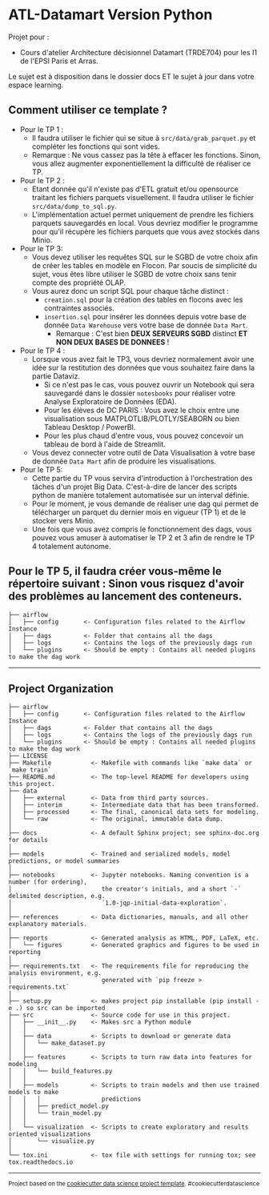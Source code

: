 ATL-Datamart Version Python
==============================

Projet pour : 
* Cours d'atelier Architecture décisionnel Datamart (TRDE704) pour les I1 de l'EPSI Paris et Arras.

Le sujet est à disposition dans le dossier docs ET le sujet à jour dans votre espace learning. 

## Comment utiliser ce template ?
*  Pour le TP 1 :
    * Il faudra utiliser le fichier qui se situe à `src/data/grab_parquet.py` et compléter les fonctions qui sont vides.
    * Remarque : Ne vous cassez pas la tête à effacer les fonctions. Sinon, vous allez augmenter exponentiellement la difficulté de réaliser ce TP.
*  Pour le TP 2 :
    * Etant donnée qu'il n'existe pas d'ETL gratuit et/ou opensource traitant les fichiers parquets visuellement. Il faudra utiliser le fichier `src/data/dump_to_sql.py`.
    * L'implémentation actuel permet uniquement de prendre les fichiers parquets sauvegardés en local. Vous devriez modifier le programme pour qu'il récupère les fichiers parquets que vous avez stockés dans Minio.
*  Pour le TP 3:
    * Vous devez utiliser les requêtes SQL sur le SGBD de votre choix afin de créer les tables en modèle en Flocon. Par soucis de simplicité du sujet, vous êtes libre utiliser le SGBD de votre choix sans tenir compte des propriété OLAP.
    * Vous aurez donc un script SQL pour chaque tâche distinct :
      * `creation.sql` pour la création des tables en flocons avec les contraintes associés.
      * `insertion.sql` pour insérer les données depuis votre base de donnée `Data Warehouse` vers votre base de donnée `Data Mart`.
         * Remarque : C'est bien **DEUX SERVEURS SGBD** distinct **ET NON DEUX BASES DE DONNEES** !
*   Pour le TP 4 :
      * Lorsque vous avez fait le TP3, vous devriez normalement avoir une idée sur la restitution des données que vous souhaitez faire dans la partie Dataviz.
        * Si ce n'est pas le cas, vous pouvez ouvrir un Notebook qui sera sauvegardé dans le dossier `notesbooks` pour réaliser votre Analyse Exploratoire de Données (EDA).
        * Pour les élèves de DC PARIS : Vous avez le choix entre une visualisation sous MATPLOTLIB/PLOTLY/SEABORN ou bien Tableau Desktop / PowerBI.
        * Pour les plus chaud d'entre vous, vous pouvez concevoir un tableau de bord à l'aide de Streamlit.
      * Vous devez connecter votre outil de Data Visualisation à votre base de donnée `Data Mart` afin de produire les visualisations.
*   Pour le TP 5:
      * Cette partie du TP vous servira d'introduction à l'orchestration des tâches d'un projet Big Data. C'est-à-dire de lancer des scripts python de manière totalement automatisée sur un interval définie.
      * Pour le moment, je vous demande de réaliser une dag qui permet de télécharger un parquet du dernier mois en vigueur (TP 1) et de le stocker vers Minio.
      * Une fois que vous avez compris le fonctionnement des dags, vous pouvez vous amuser à automatiser le TP 2 et 3 afin de rendre le TP 4 totalement autonome.

Pour le TP 5, il faudra créer vous-même le répertoire suivant :
Sinon vous risquez d'avoir des problèmes au lancement des conteneurs.
------------

    ├── airflow
    │   ├── config       <- Configuration files related to the Airflow Instance
    │   ├── dags         <- Folder that contains all the dags
    │   ├── logs         <- Contains the logs of the previously dags run
    │   └── plugins      <- Should be empty : Contains all needed plugins to make the dag work
   


--------

Project Organization
------------
    ├── airflow
    │   ├── config       <- Configuration files related to the Airflow Instance
    │   ├── dags         <- Folder that contains all the dags
    │   ├── logs         <- Contains the logs of the previously dags run
    │   └── plugins      <- Should be empty : Contains all needed plugins to make the dag work
    ├── LICENSE
    ├── Makefile           <- Makefile with commands like `make data` or `make train`
    ├── README.md          <- The top-level README for developers using this project.
    ├── data
    │   ├── external       <- Data from third party sources.
    │   ├── interim        <- Intermediate data that has been transformed.
    │   ├── processed      <- The final, canonical data sets for modeling.
    │   └── raw            <- The original, immutable data dump.
    │
    ├── docs               <- A default Sphinx project; see sphinx-doc.org for details
    │
    ├── models             <- Trained and serialized models, model predictions, or model summaries
    │
    ├── notebooks          <- Jupyter notebooks. Naming convention is a number (for ordering),
    │                         the creator's initials, and a short `-` delimited description, e.g.
    │                         `1.0-jqp-initial-data-exploration`.
    │
    ├── references         <- Data dictionaries, manuals, and all other explanatory materials.
    │
    ├── reports            <- Generated analysis as HTML, PDF, LaTeX, etc.
    │   └── figures        <- Generated graphics and figures to be used in reporting
    │
    ├── requirements.txt   <- The requirements file for reproducing the analysis environment, e.g.
    │                         generated with `pip freeze > requirements.txt`
    │
    ├── setup.py           <- makes project pip installable (pip install -e .) so src can be imported
    ├── src                <- Source code for use in this project.
    │   ├── __init__.py    <- Makes src a Python module
    │   │
    │   ├── data           <- Scripts to download or generate data
    │   │   └── make_dataset.py
    │   │
    │   ├── features       <- Scripts to turn raw data into features for modeling
    │   │   └── build_features.py
    │   │
    │   ├── models         <- Scripts to train models and then use trained models to make
    │   │   │                 predictions
    │   │   ├── predict_model.py
    │   │   └── train_model.py
    │   │
    │   └── visualization  <- Scripts to create exploratory and results oriented visualizations
    │       └── visualize.py
    │
    └── tox.ini            <- tox file with settings for running tox; see tox.readthedocs.io


--------

<p><small>Project based on the <a target="_blank" href="https://drivendata.github.io/cookiecutter-data-science/">cookiecutter data science project template</a>. #cookiecutterdatascience</small></p>

